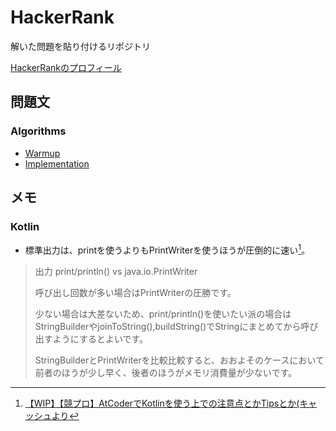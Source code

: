 # HackerRank

解いた問題を貼り付けるリポジトリ

[HackerRankのプロフィール](https://www.hackerrank.com/Tatsumi0000?h_r=internal-search&hr_r=1)

## 問題文

### Algorithms

- [Warmup](https://www.hackerrank.com/domains/algorithms?filters%5Bsubdomains%5D%5B%5D=warmup)
- [Implementation](https://www.hackerrank.com/domains/algorithms?filters%5Bsubdomains%5D%5B%5D=implementation)

## メモ

### Kotlin

- 標準出力は、printを使うよりもPrintWriterを使うほうが圧倒的に速い[^1]。

> 出力 print/println() vs java.io.PrintWriter
>
>呼び出し回数が多い場合はPrintWriterの圧勝です。
>
>少ない場合は大差ないため、print/println()を使いたい派の場合はStringBuilderやjoinToString(),buildString()でStringにまとめてから呼び出すようにするとよいです。
>
>StringBuilderとPrintWriterを比較比較すると、おおよそのケースにおいて前者のほうが少し早く、後者のほうがメモリ消費量が少ないです。


[^1]: [【WIP】【競プロ】AtCoderでKotlinを使う上での注意点とかTipsとか(キャッシュより](https://webcache.googleusercontent.com/search?q=cache:SDOvZnWIXdIJ:https://qiita.com/da_louis/items/3c5a2e834c3d8cd01753+&cd=1&hl=ja&ct=clnk&gl=jp&client=firefox-b-d)
